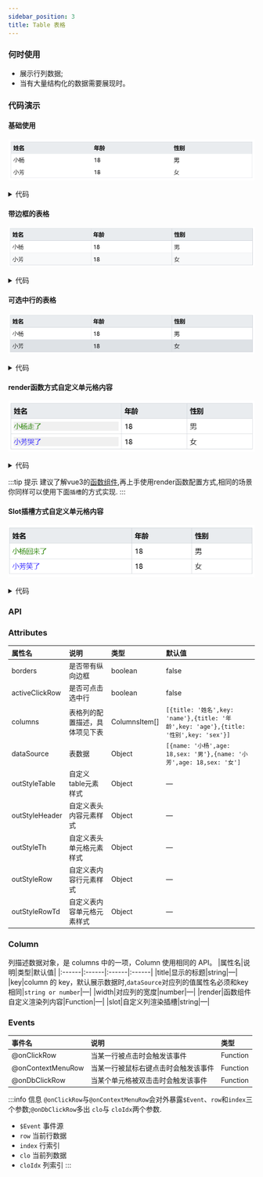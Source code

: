 ```yaml
---
sidebar_position: 3
title: Table 表格
---
```


### 何时使用
- 展示行列数据;
- 当有大量结构化的数据需要展现时。

### 代码演示
#### 基础使用
![table demo](../../../static/img/table.png)
<details>
  <summary>代码</summary>
  ```html
  <template>
    <erTable 
      :columns="columns"
      :dataSource="dataSource"
    />
  </template>
  <script setup lang="ts">
    import { ref } from 'vue'
    const columns = ref([
        {
          title: '姓名',
          key: 'name',
        },
        {
          title: '年龄',
          key: 'age',
        },
        {
          title: '性别',
          key: 'sex',
        }
    ])
    const dataSource = ref([
      {
        name: '小杨',
        age: 18,
        sex: '男'
      },
      {
        name: '小芳',
        age: 18,
        sex: '女'
      },
    ])
  </script>
  ```
</details>

#### 带边框的表格
![tableBorder demo](../../../static/img/tableBorder.png)
<details>
  <summary>代码</summary>
  ```html
  <template>
    <erTable borders />
  </template>
  ```
</details>

#### 可选中行的表格
![tableRow demo](../../../static/img/tableRow.png)
<details>
  <summary>代码</summary>
  ```html
  <template>
    <erTable 
      borders
      activeClickRow
    />
  </template>
  ```
</details>

#### render函数方式自定义单元格内容
![render demo](../../../static/img/tableRender.png)
<details>
  <summary>代码</summary>
  ```html
  <template>
    <erTable 
      borders
      activeClickRow
      :columns="columns"
      :dataSource="dataSource"
    />
  </template>
    <script setup lang="ts">
    import { ref } from 'vue'
    const columns = ref([
        {
          title: '姓名',
          key: 'name',
          render(h: any, { row, column, index }: any, ctx: any) {
            if(row.name === '小杨') {
              return h('div', {
                style: {
                  color: 'green',
                  backgroundColor: '#f0f0f0',
                },
                onclick: () => {
                  console.log(row, column, index, ctx)
                }
              }, `${row.name}走了`)
            }
            return h('div',{
              style: {
                color: 'blue',
                backgroundColor: '#f0f0f0',
              },
              onclick: () => {
                console.log(row, column, index, ctx)
              }
            }, `${row.name}哭了`)
          },
        },
        {
          title: '年龄',
          key: 'age',
        },
        {
          title: '性别',
          key: 'sex',
        }
    ])
    const dataSource = ref([
      {
        name: '小杨',
        age: 18,
        sex: '男'
      },
      {
        name: '小芳',
        age: 18,
        sex: '女'
      },
    ])
  </script>
  ```
</details>

:::tip 提示
建议了解vue3的[函数组件](https://v3-migration.vuejs.org/zh/breaking-changes/functional-components.html),再上手使用render函数配置方式,相同的场景你同样可以使用下面`插槽`的方式实现.
:::

#### Slot插槽方式自定义单元格内容
![Slot demo](../../../static/img/tableSlot.png)
<details>
  <summary>代码</summary>
  ```html
  <template>
   <erTable
      borders
      :columns="columns"
      :dataSource="dataSource"
      @onClickRow="console.log('click', $event)"
      @onContextMenuRow="console.log('contextmenu', $event)"
      @onDbClickRow="(e, row, index, col, colIdx) => console.log('dbclick', e, row, index, col, colIdx)"
    >
      <template v-slot:name="{ row }">
        <div style="color: green;" v-if="row.name === '小杨'">{{ row.name }}回来了</div>
        <div style="color: blue;" v-else>{{ row.name }}笑了</div>
      </template>
    </erTable>
  </template>
  <script setup lang="ts">
    import { ref } from 'vue'
    const columns = ref([
        {
          title: '姓名',
          key: 'name',
          slot: 'name',
        },
        {
          title: '年龄',
          key: 'age',
        },
        {
          title: '性别',
          key: 'sex',
        }
    ])
    const dataSource = ref([
      {
        name: '小杨',
        age: 18,
        sex: '男'
      },
      {
        name: '小芳',
        age: 18,
        sex: '女'
      },
    ])
  </script>
  ```
</details>

### API
### Attributes
|属性名|说明|类型|默认值|
|:------|:------|:------|:------|
|borders|是否带有纵向边框|boolean|false|
|activeClickRow|是否可点击选中行|boolean|false|
|columns|表格列的配置描述，具体项见下表|ColumnsItem[]|`[{title: '姓名',key: 'name'},{title: '年龄',key: 'age'},{title: '性别',key: 'sex'}]`|
|dataSource|表数据|Object|`[{name: '小杨',age: 18,sex: '男'},{name: '小芳',age: 18,sex: '女']`|
|outStyleTable|自定义table元素样式|Object|—|
|outStyleHeader|自定义表头内容元素样式|Object|—|
|outStyleTh|自定义表头单元格元素样式|Object|—|
|outStyleRow|自定义表内容行元素样式|Object|—|
|outStyleRowTd|自定义表内容单元格元素样式|Object|—|

### Column
列描述数据对象，是 columns 中的一项，Column 使用相同的 API。
|属性名|说明|类型|默认值|
|:------|:------|:------|:------|
|title|显示的标题|string|—|
|key|column 的 key，默认展示数据时,`dataSource`对应列的值属性名必须和key相同|`string or number`|—|
|width|对应列的宽度|number|—|
|render|函数组件自定义渲染列内容|Function|—|
|slot|自定义列渲染插槽|string|—|

### Events
|事件名|说明|类型|
|:------|:------|:------|
|@onClickRow|当某一行被点击时会触发该事件|Function|
|@onContextMenuRow|当某一行被鼠标右键点击时会触发该事件|Function|
|@onDbClickRow|当某个单元格被双击击时会触发该事件|Function|

:::info 信息
`@onClickRow`与`@onContextMenuRow`会对外暴露`$Event`、`row`和`index`三个参数;`@onDbClickRow`多出 `clo`与 `cloIdx`两个参数.  
- `$Event` 事件源
- `row` 当前行数据
- `index` 行索引
- `clo` 当前列数据
- `cloIdx` 列索引
:::
